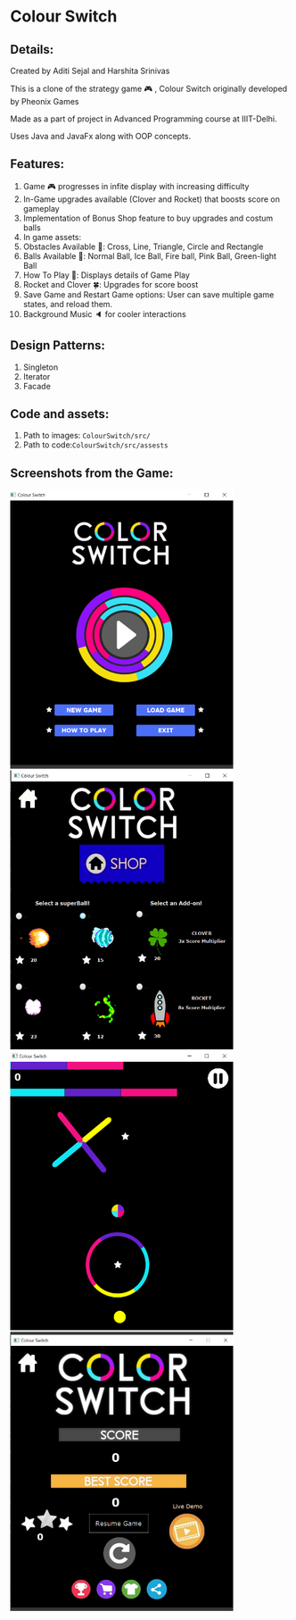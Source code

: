 # Colour Switch



## Details:
Created by Aditi Sejal and Harshita Srinivas

This is a clone of the strategy game :video_game: , Colour Switch originally developed by Pheonix Games

Made as a part of project in Advanced Programming course at IIIT-Delhi.

Uses Java and JavaFx along with OOP concepts.

## Features:
1. Game :video_game: progresses in infite display with increasing difficulty
1. In-Game upgrades available (Clover and Rocket) that boosts score on gameplay
1. Implementation of Bonus Shop feature to buy upgrades and costum balls
1. In game assets:
  1. Obstacles Available :red_circle:: Cross, Line, Triangle, Circle and Rectangle
  1. Balls Available :softball:: Normal Ball, Ice Ball, Fire ball, Pink Ball, Green-light Ball
  1. How To Play :page_facing_up:: Displays details of Game Play
  1. Rocket and Clover :four_leaf_clover:: Upgrades for score boost
1. Save Game and Restart Game options: User can save multiple game states, and reload them.
1. Background Music :speaker: for cooler interactions

## Design Patterns:
1. Singleton
2. Iterator
3. Facade

## Code and assets:
1. Path to images: ```ColourSwitch/src/```
1. Path to code:```ColourSwitch/src/assests```

## Screenshots from the Game:
<img src="Screenshots/finalstart.png" width="400" height="500" style="margin-right: 5px;"/>   
<img src="Screenshots/final shop.png" width="400" height="500" />
<img src="Screenshots/finalgameplay.png" width="400" height="500" />   
<img src="Screenshots/finalend.png" width="400" height="500" />
